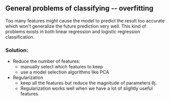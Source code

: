 ## General problems of classifying -- overfitting
Too many features might cause the model to predict the result too accurate which won't generalize the future prediction very well.
This kind of problems exists in both linear regression and logistic regression classification.
### Solution:
* Reduce the number of features:
    * manually select which features to keep
    * use a model selection algorithms like PCA
* Regularization
    * keep all the features but reduce the magnitude of parameters θj.
    * Regularization works well when we have a lot of slightly useful features.
